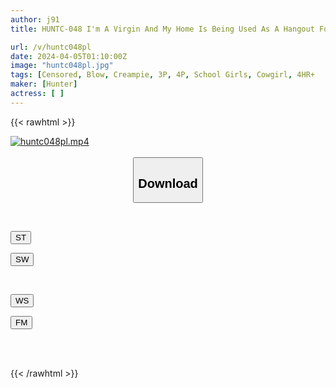 ```yaml
---
author: j91
title: HUNTC-048 I'm A Virgin And My Home Is Being Used As A Hangout For Handsome Men. But The Cutest Girls At School And Sex Friends Brought By Handsome Guys... I Get To Have Sex With Various Girls.

url: /v/huntc048pl
date: 2024-04-05T01:10:00Z
image: "huntc048pl.jpg"
tags: [Censored, Blow, Creampie, 3P, 4P, School Girls, Cowgirl, 4HR+	]
maker: [Hunter]
actress: [ ]
---
```



{{< rawhtml >}}

<div class="video" data-videoid="ZamlZWG3M6tw8w">
    <a href="javascript:;">
        <img src="/v/huntc048pl/huntc048pl.jpg" width="WIDTH" height="HEIGHT" alt="huntc048pl.mp4" loading="lazy">
    </a>
</div>

<script type="text/javascript" src="https://j91.asia/asset/on-demand-st.js"></script>

<br>
  <link rel="stylesheet" href="https://j91.asia/asset/bs5.css">
  
  <center>
  <button class="btn btn-primary" type="button" data-bs-toggle="collapse" data-bs-target=".multi-collapse" aria-expanded="false" aria-controls="multiCollapseExample1 multiCollapseExample2"><h2>Download</h2></button></center>
</p>
<div class="row">
  <div class="col">
    <div class="collapse multi-collapse" id="multiCollapseExample1">
      <div class="card card-body">
	      	      <br>
<div class="buttons">  
<p><a href="https://streamtape.to/v/ZamlZWG3M6tw8w" target="_blank"><button class="btn-hover color-3"><i class="fa fa-download"></i> ST</button></a></p>
<p><a href="https://asnwish.com/y915q9buf9kc" target="_blank"><button class="btn-hover color-2"><i class="fa fa-download"></i> SW</button></a></p></div>
    </div>
  </div>
</div>
  <div class="col">
    <div class="collapse multi-collapse" id="multiCollapseExample2">
      <div class="card card-body">
	      <br>
<div class="buttons">
<p><a href="https://wolfstream.tv/j2g6tcbeejq9"><button class="btn-hover color-9"><i class="fa fa-download"></i> WS</button></a></p>
<p><a href="https://filemoon.sx/d/5nezxwnhsyxg"><button class="btn-hover color-8"><i class="fa fa-download"></i> FM</button></a></p></div>
<br><br>
      </div>
    </div>
  </div>
</div>

{{< /rawhtml >}}